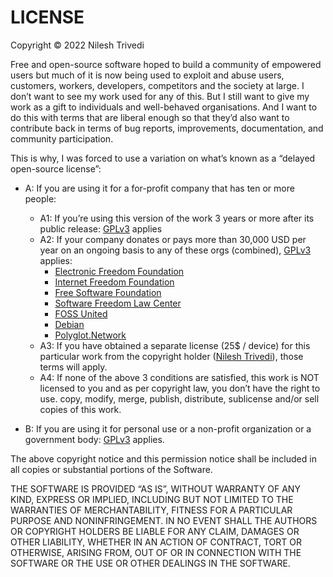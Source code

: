 # LICENSE

Copyright © 2022 Nilesh Trivedi

Free and open-source software hoped to build a community of empowered users but much of it is now being used to exploit and abuse users, customers, workers, developers, competitors and the society at large. I don’t want to see my work used for any of this. But I still want to give my work as a gift to individuals and well-behaved organisations. And I want to do this with terms that are liberal enough so that they’d also want to contribute back in terms of bug reports, improvements, documentation, and community participation. 

This is why, I was forced to use a variation on what’s known as a “delayed open-source license”:

  - A: If you are using it for a for-profit company that has ten or more people:
    - A1: If you’re using this version of the work 3 years or more after its public release: [GPLv3](https://choosealicense.com/licenses/gpl-3.0/) applies
    - A2: If your company donates or pays more than 30,000 USD per year on an ongoing basis to any of these orgs (combined), [GPLv3](https://choosealicense.com/licenses/gpl-3.0/) applies:
        - [Electronic Freedom Foundation](https://www.eff.org/)
        - [Internet Freedom Foundation](https://internetfreedom.in/)
        - [Free Software Foundation](https://fsf.org)
        - [Software Freedom Law Center](https://softwarefreedom.org/)
        - [FOSS United](https://fossunited.org/)
        - [Debian](https://www.debian.org/donations)
        - [Polyglot.Network](https://polyglot.network/)
    - A3: If you have obtained a separate license (25$ / device) for this particular work from the copyright holder (<a href="mailto:nilesh.tr@gmail.com">Nilesh Trivedi</a>), those terms will apply.
    - A4: If none of the above 3 conditions are satisfied, this work is NOT licensed to you and as per copyright law, you don’t have the right to use. copy, modify, merge, publish, distribute, sublicense and/or sell copies of this work.

  - B: If you are using it for personal use or a non-profit organization or a government body: [GPLv3](https://choosealicense.com/licenses/gpl-3.0/) applies.


The above copyright notice and this permission notice shall be included in all copies or substantial portions of the Software.

THE SOFTWARE IS PROVIDED “AS IS”, WITHOUT WARRANTY OF ANY KIND, EXPRESS OR IMPLIED, INCLUDING BUT NOT LIMITED TO THE WARRANTIES OF MERCHANTABILITY, FITNESS FOR A PARTICULAR PURPOSE AND NONINFRINGEMENT. IN NO EVENT SHALL THE AUTHORS OR COPYRIGHT HOLDERS BE LIABLE FOR ANY CLAIM, DAMAGES OR OTHER LIABILITY, WHETHER IN AN ACTION OF CONTRACT, TORT OR OTHERWISE, ARISING FROM, OUT OF OR IN CONNECTION WITH THE SOFTWARE OR THE USE OR OTHER DEALINGS IN THE SOFTWARE.
